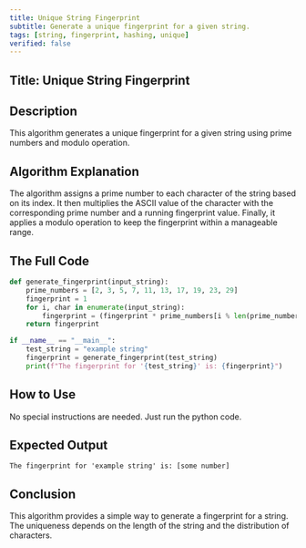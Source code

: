 ```yaml
---
title: Unique String Fingerprint
subtitle: Generate a unique fingerprint for a given string.
tags: [string, fingerprint, hashing, unique]
verified: false
---
```


## Title: Unique String Fingerprint

## Description
This algorithm generates a unique fingerprint for a given string using prime numbers and modulo operation.

## Algorithm Explanation
The algorithm assigns a prime number to each character of the string based on its index. It then multiplies the ASCII value of the character with the corresponding prime number and a running fingerprint value. Finally, it applies a modulo operation to keep the fingerprint within a manageable range.

## The Full Code
```python
def generate_fingerprint(input_string):
    prime_numbers = [2, 3, 5, 7, 11, 13, 17, 19, 23, 29]
    fingerprint = 1
    for i, char in enumerate(input_string):
        fingerprint = (fingerprint * prime_numbers[i % len(prime_numbers)] * ord(char)) % 100000
    return fingerprint

if __name__ == "__main__":
    test_string = "example string"
    fingerprint = generate_fingerprint(test_string)
    print(f"The fingerprint for '{test_string}' is: {fingerprint}")
```

## How to Use
No special instructions are needed. Just run the python code.

## Expected Output
```
The fingerprint for 'example string' is: [some number]
```

## Conclusion
This algorithm provides a simple way to generate a fingerprint for a string. The uniqueness depends on the length of the string and the distribution of characters.

